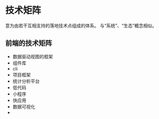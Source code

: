 # 技术矩阵

意为由若干互相支持的落地技术点组成的体系。
与“系统”、“生态”概念相似。

## 前端的技术矩阵

- 数据驱动视图的框架
- 组件库
- cli
- 项目框架
- 统计分析平台
- 低代码
- 小程序
- 快应用
- 数据可视化
-

